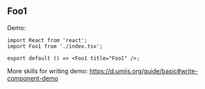 
## Foo1

Demo:

```tsx
import React from 'react';
import Foo1 from './index.tsx';

export default () => <Foo1 title="Foo1" />;
```

More skills for writing demo: https://d.umijs.org/guide/basic#write-component-demo
